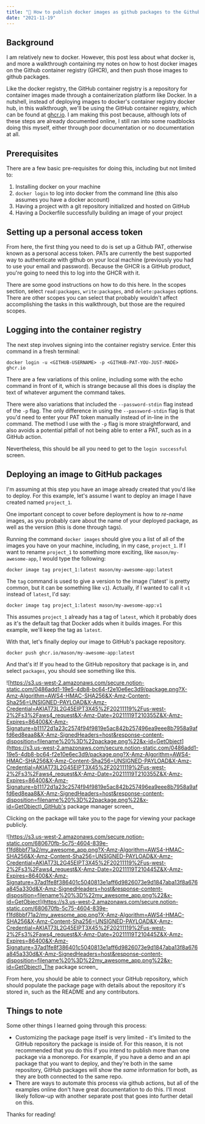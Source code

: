 ```yaml
---
title: "🐙 How to publish docker images as github packages to the Github container registry"
date: "2021-11-19"
---
```


## Background

I am relatively new to docker. However, this post less about what docker is, and more a walkthrough containing my notes on how to host docker images on the Github container registry (GHCR), and then push those images to github packages.

Like the docker registry, the GitHub container registry is a repository for container images made through a containerization platform like Docker. In a nutshell, instead of deploying images to docker's container registry docker hub, in this walkthrough, we'll be using the GitHub container registry, which can be found at [ghcr.io](https://ghcr.io). I am making this post because, although lots of these steps are already documented online, I still ran into some roadblocks doing this myself, either through poor documentation or no documentation at all.

## Prerequisites

There are a few basic pre-requisites for doing this, including but not limited to:

1) Installing docker on your machine
2) `docker login` to log into docker from the command line (this also assumes you have a docker account)
3) Having a project with a git repository initialized and hosted on GitHub
4) Having a Dockerfile successfully building an image of your project

## Setting up a personal access token

From here, the first thing you need to do is set up a Github PAT, otherwise known as a personal access token. PATs are currently the best supported way to authenticate with github on your local machine (previously you had to use your email and password). Because the GHCR is a GitHub product, you're going to need this to log into the GHCR with it.

There are some good instructions on how to do this here. In the scopes section, select `read:packages`, `write:packages`, and `delete:packages` options. There are other scopes you can select that probably wouldn't affect accomplishing the tasks in this walkthrough, but those are the required scopes.

## Logging into the container registry

The next step involves signing into the container registry service. Enter this command in a fresh terminal:

`docker login -u <GITHUB-USERNAME> -p <GITHUB-PAT-YOU-JUST-MADE> ghcr.io`

There are a few variations of this online, including some with the echo command in front of it, which is strange because all this does is display the text of whatever argument the command takes.

There were also variations that included the `--password-stdin` flag instead of the `-p` flag. The only difference in using the `--password-stdin` flag is that you'd need to enter your PAT token manually instead of in-line in the command. The method I use with the `-p` flag is more straightforward, and also avoids a potential pitfall of not being able to enter a PAT, such as in a GitHub action.

Nevertheless, this should be all you need to get to the `login successful` screen.

## Deploying an image to GitHub packages

I'm assuming at this step you have an image already created that you'd like to deploy. For this example, let's assume I want to deploy an image I have created named `project_1`.

One important concept to cover before deployment is how to *re-name* images, as you probably care about the name of your deployed package, as well as the version (this is done through tags). 

Running the command `docker images` should give you a list of all of the images you have on your machine, including, in my case, `project_1`. If I want to rename `project_1` to something more exciting, like `mason/my-awesome-app`, I would type the following:

`docker image tag project_1:latest mason/my-awesome-app:latest`

The `tag` command is used to give a version to the image ('latest' is pretty common, but it can be something like `v1`). Actually, if I wanted to call it `v1` instead of `latest`, I'd say:

`docker image tag project_1:latest mason/my-awesome-app:v1`

This assumes `project_1` already has a tag of `latest`, which it probably does as it's the default tag that Docker adds when it builds images. For this example, we'll keep the tag as `latest`.

With that, let's finally deploy our image to GitHub's package repository. 

`docker push ghcr.io/mason/my-awesome-app:latest`

And that's it! If you head to the GitHub repository that package is in, and select `packages`, you should see something like this.

![https://s3.us-west-2.amazonaws.com/secure.notion-static.com/0486add1-19e5-4db8-bc64-f2e10e6ec3d9/package.png?X-Amz-Algorithm=AWS4-HMAC-SHA256&X-Amz-Content-Sha256=UNSIGNED-PAYLOAD&X-Amz-Credential=AKIAT73L2G45EIPT3X45%2F20211119%2Fus-west-2%2Fs3%2Faws4_request&X-Amz-Date=20211119T210355Z&X-Amz-Expires=86400&X-Amz-Signature=b11172d1a23c2574f94f9819e5ac842b257496ea9eee8b7958a9affd6ed8eaa8&X-Amz-SignedHeaders=host&response-content-disposition=filename%20%3D%22package.png%22&x-id=GetObject](https://s3.us-west-2.amazonaws.com/secure.notion-static.com/0486add1-19e5-4db8-bc64-f2e10e6ec3d9/package.png?X-Amz-Algorithm=AWS4-HMAC-SHA256&X-Amz-Content-Sha256=UNSIGNED-PAYLOAD&X-Amz-Credential=AKIAT73L2G45EIPT3X45%2F20211119%2Fus-west-2%2Fs3%2Faws4_request&X-Amz-Date=20211119T210355Z&X-Amz-Expires=86400&X-Amz-Signature=b11172d1a23c2574f94f9819e5ac842b257496ea9eee8b7958a9affd6ed8eaa8&X-Amz-SignedHeaders=host&response-content-disposition=filename%20%3D%22package.png%22&x-id=GetObject)_GitHub's package manager screen_

Clicking on the package will take you to the page for viewing your package publicly.

![https://s3.us-west-2.amazonaws.com/secure.notion-static.com/680670fb-5c75-4604-839e-f1fd8bbf71a2/my_awesome_app.png?X-Amz-Algorithm=AWS4-HMAC-SHA256&X-Amz-Content-Sha256=UNSIGNED-PAYLOAD&X-Amz-Credential=AKIAT73L2G45EIPT3X45%2F20211119%2Fus-west-2%2Fs3%2Faws4_request&X-Amz-Date=20211119T210445Z&X-Amz-Expires=86400&X-Amz-Signature=37ad1fe8f386401c5040813e1aff6d9826073e9d1847aba13f8a676a845a330d&X-Amz-SignedHeaders=host&response-content-disposition=filename%20%3D%22my_awesome_app.png%22&x-id=GetObject](https://s3.us-west-2.amazonaws.com/secure.notion-static.com/680670fb-5c75-4604-839e-f1fd8bbf71a2/my_awesome_app.png?X-Amz-Algorithm=AWS4-HMAC-SHA256&X-Amz-Content-Sha256=UNSIGNED-PAYLOAD&X-Amz-Credential=AKIAT73L2G45EIPT3X45%2F20211119%2Fus-west-2%2Fs3%2Faws4_request&X-Amz-Date=20211119T210445Z&X-Amz-Expires=86400&X-Amz-Signature=37ad1fe8f386401c5040813e1aff6d9826073e9d1847aba13f8a676a845a330d&X-Amz-SignedHeaders=host&response-content-disposition=filename%20%3D%22my_awesome_app.png%22&x-id=GetObject)_The package screen_

From here, you should be able to connect your GitHub repository, which should populate the package page with details about the repository it's stored in, such as the README and any contributors.

## Things to note

Some other things I learned going through this process:

- Customizing the package page itself is very limited - it's limited to the GitHub repository the package is inside of. For this reason, it is not recommended that you do this if you intend to publish more than one package via a monorepo. For example, if you have a demo and an api package that you want to deploy, and they're both in the same repository, GitHub packages will show the *same* information for both, as they are both connected to the same repo. 
- There are ways to automate this process via github actions, but all of the examples online don't have great documentation to do this. I'll most likely follow-up with another separate post that goes into further detail on this.

Thanks for reading!
